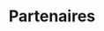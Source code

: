 ---
title: Partenaires
seo_options:
  description: Landing page for all blog posts
  featured_image:
  og_type: 
  canonical_link:
url: /partenaires/
hero_blocks:
  - _bookshop_name: sections/hero
    heading: Partenaires
    subheading: 
    image: /images/header/blog-folding-img.jpg
content_blocks:
  - _bookshop_name: generic/heading
    heading: Nos Partenaires
  # - _bookshop_name: sections/testimonials-block
  #   background_image: /images/slider/bg-3.jpg
  #   heading:
  #     _bookshop_name: generic/heading
  #     heading: Clients Opinion
  #   testimonials:
  #     - _bookshop_name: simple/testimonial
  #       content: >-
  #         Lorem ipsum dolor sit amet, consectetuer adipiscing elit, sed diam
  #         nonummy nibh euismod tincidunt ut laoreet dolore magna. ipsum dolor
  #         sit amet, consectetuer adipiscing elit, sed diam nonummy nibh euismod
  #         tincidunt ut laoreet dolore magna aliquam erat volutpat. Ut wisi enim
  #         ad minim veniam. Lorem ipsum dolor sit amet, consectetur adipisicing
  #         elit. Nemo vitae natus odio quasi recusandae, esse! Libero ipsum cum
  #         aliquid, nisi, maiores animi iste vel consectetur error facilis quae
  #         ducimus sint beatae vitae nesciunt explicabo esse nam. Soluta harum
  #         ipsa officia nam adipisci velit debitis! Dolore a ducimus, assumenda
  #         aspernatur fugit!
  #       author_image: /images/clients-img1.png
  #       author_image_alt: Clients
  #       author_name: Paul Lapkin
  #       author_designation: CEO at DeviserWeb
  #     - _bookshop_name: simple/testimonial
  #       content: >-
  #         Lorem ipsum dolor sit amet, consectetuer adipiscing elit, sed diam
  #         nonummy nibh euismod tincidunt ut laoreet dolore magna. ipsum dolor
  #         sit amet, consectetuer adipiscing elit, sed diam nonummy nibh euismod
  #         tincidunt ut laoreet dolore magna aliquam erat volutpat. Ut wisi enim
  #         ad minim veniam. Lorem ipsum dolor sit amet, consectetur adipisicing
  #         elit. Nemo vitae natus odio quasi recusandae, esse! Libero ipsum cum
  #         aliquid, nisi, maiores animi iste vel consectetur error facilis quae
  #         ducimus .
  #       author_image: /images/clients-img1.png
  #       author_image_alt: Clients
  #       author_name: Paul Lapkin
  #       author_designation: CEO at DeviserWeb
  - _bookshop_name: sections/client-logos
    background_image: /images/slider/bg-1.jpg
    client_logos:
      - _bookshop_name: generic/client-logo
        image: /images/clients-logo/client-logo-1.png
        image_alt: Client Logo
      - _bookshop_name: generic/client-logo
        image: /images/clients-logo/client-logo-2.png
        image_alt: Client Logo
      - _bookshop_name: generic/client-logo
        image: /images/clients-logo/client-logo-3.png
        image_alt: Client Logo
      - _bookshop_name: generic/client-logo
        image: /images/clients-logo/client-logo-4.png
        image_alt: Client Logo
      - _bookshop_name: generic/client-logo
        image: /images/clients-logo/client-logo-5.png
        image_alt: Client Logo
      - _bookshop_name: generic/client-logo
        image: /images/clients-logo/client-logo-6.png
        image_alt: Client Logo
  - _bookshop_name: sections/staff-block
    heading:
      _bookshop_name: generic/heading
      heading: Our Specialized Team
    team_members:
      - _bookshop_name: generic/team-member
        image: /images/team/team-pic1.jpg
        image_alt: Team img
        name: aurelien salomo
        job_title: Creative Director
        description: >-
          Lorem ipsum dolor sit amet, consectetuer adipiscing elit, sed diam ut
          laoreet dolore magna aliquam erat volutpat. Ut wisi enim.
        facebook_url: '#'
        twitter_url: '#'
        linkedin_url: '#'
        google_url: '#'
        instagram_url: '#'
      - _bookshop_name: generic/team-member
        image: /images/team/team-pic2.jpg
        image_alt: Team img
        name: aurelien salomo
        job_title: Creative Director
        description: >-
          Lorem ipsum dolor sit amet, consectetuer adipiscing elit, sed diam ut
          laoreet dolore magna aliquam erat volutpat. Ut wisi enim.
        facebook_url: '#'
        twitter_url: '#'
        linkedin_url: '#'
        google_url: '#'
        instagram_url: '#'
      - _bookshop_name: generic/team-member
        image: /images/team/team-pic3.jpg
        image_alt: Team img
        name: aurelien salomo
        job_title: Creative Director
        description: >-
          Lorem ipsum dolor sit amet, consectetuer adipiscing elit, sed diam ut
          laoreet dolore magna aliquam erat volutpat. Ut wisi enim.
        facebook_url: '#'
        twitter_url: '#'
        linkedin_url: '#'
        google_url: '#'
        instagram_url: '#'
      - _bookshop_name: generic/team-member
        image: /images/team/team-pic4.jpg
        image_alt: Team img
        name: aurelien salomo
        job_title: Creative Director
        description: >-
          Lorem ipsum dolor sit amet, consectetuer adipiscing elit, sed diam ut
          laoreet dolore magna aliquam erat volutpat. Ut wisi enim.
        facebook_url: '#'
        twitter_url: '#'
        linkedin_url: '#'
        google_url: '#'
        instagram_url: '#'
      - _bookshop_name: generic/team-member
        image: /images/team/team-pic5.jpg
        image_alt: Team img
        name: aurelien salomo
        job_title: Creative Director
        description: >-
          Lorem ipsum dolor sit amet, consectetuer adipiscing elit, sed diam ut
          laoreet dolore magna aliquam erat volutpat. Ut wisi enim.
        facebook_url: '#'
        twitter_url: '#'
        linkedin_url: '#'
        google_url: '#'
        instagram_url: '#'
      - _bookshop_name: generic/team-member
        image: /images/team/team-pic6.jpg
        image_alt: Team img
        name: aurelien salomo
        job_title: Creative Director
        description: >-
          Lorem ipsum dolor sit amet, consectetuer adipiscing elit, sed diam ut
          laoreet dolore magna aliquam erat volutpat. Ut wisi enim.
        facebook_url: '#'
        twitter_url: '#'
        linkedin_url: '#'
        google_url: '#'
        instagram_url: '#'
      - _bookshop_name: generic/team-member
        image: /images/team/team-pic7.jpg
        image_alt: Team img
        name: aurelien salomo
        job_title: Creative Director
        description: >-
          Lorem ipsum dolor sit amet, consectetuer adipiscing elit, sed diam ut
          laoreet dolore magna aliquam erat volutpat. Ut wisi enim.
        facebook_url: '#'
        twitter_url: '#'
        linkedin_url: '#'
        google_url: '#'
        instagram_url: '#'
      - _bookshop_name: generic/team-member
        image: /images/team/team-pic1.jpg
        image_alt: Team img
        name: aurelien salomo
        job_title: Creative Director
        description: >-
          Lorem ipsum dolor sit amet, consectetuer adipiscing elit, sed diam ut
          laoreet dolore magna aliquam erat volutpat. Ut wisi enim.
        facebook_url: '#'
        twitter_url: '#'
        linkedin_url: '#'
        google_url: '#'
        instagram_url: '#'
    link:
      _bookshop_name: generic/link
      url: '#'
      content: Join Our Team
---